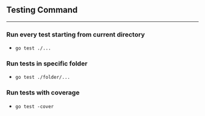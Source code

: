## Testing Command

---

### Run every test starting from current directory

- `go test ./...`

### Run tests in specific folder

- `go test ./folder/...`

### Run tests with coverage

- `go test -cover`

